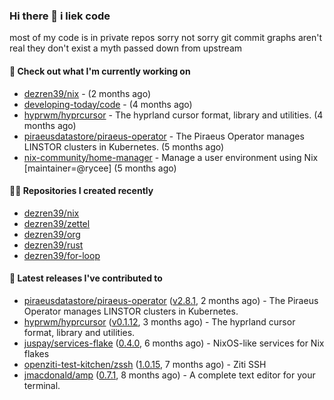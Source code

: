 ### Hi there 👋 i liek code
most of my code is in private repos sorry not sorry git commit graphs aren't real they don't exist a myth passed down from upstream

#### 👷 Check out what I'm currently working on

- [dezren39/nix](https://github.com/dezren39/nix) -  (2 months ago)
- [developing-today/code](https://github.com/developing-today/code) -  (4 months ago)
- [hyprwm/hyprcursor](https://github.com/hyprwm/hyprcursor) - The hyprland cursor format, library and utilities. (4 months ago)
- [piraeusdatastore/piraeus-operator](https://github.com/piraeusdatastore/piraeus-operator) - The Piraeus Operator manages LINSTOR clusters in Kubernetes. (5 months ago)
- [nix-community/home-manager](https://github.com/nix-community/home-manager) - Manage a user environment using Nix  [maintainer=@rycee]  (5 months ago)

#### 👨‍💻 Repositories I created recently

- [dezren39/nix](https://github.com/dezren39/nix)
- [dezren39/zettel](https://github.com/dezren39/zettel)
- [dezren39/org](https://github.com/dezren39/org)
- [dezren39/rust](https://github.com/dezren39/rust)
- [dezren39/for-loop](https://github.com/dezren39/for-loop)

#### 🚀 Latest releases I've contributed to

- [piraeusdatastore/piraeus-operator](https://github.com/piraeusdatastore/piraeus-operator) ([v2.8.1](https://github.com/piraeusdatastore/piraeus-operator/releases/tag/v2.8.1), 2 months ago) - The Piraeus Operator manages LINSTOR clusters in Kubernetes.
- [hyprwm/hyprcursor](https://github.com/hyprwm/hyprcursor) ([v0.1.12](https://github.com/hyprwm/hyprcursor/releases/tag/v0.1.12), 3 months ago) - The hyprland cursor format, library and utilities.
- [juspay/services-flake](https://github.com/juspay/services-flake) ([0.4.0](https://github.com/juspay/services-flake/releases/tag/0.4.0), 6 months ago) - NixOS-like services for Nix flakes
- [openziti-test-kitchen/zssh](https://github.com/openziti-test-kitchen/zssh) ([1.0.15](https://github.com/openziti-test-kitchen/zssh/releases/tag/1.0.15), 7 months ago) - Ziti SSH
- [jmacdonald/amp](https://github.com/jmacdonald/amp) ([0.7.1](https://github.com/jmacdonald/amp/releases/tag/0.7.1), 8 months ago) - A complete text editor for your terminal.

